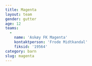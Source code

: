 ```yaml
---
title: Magenta
layout: team
gender: gutter
age: 12
teams:
  -
    name: 'Askøy FK Magenta'
    kontaktperson: 'Frode Midtkandal'
    fiksid: '19564'
category: barn
slug: magenta
---
```

